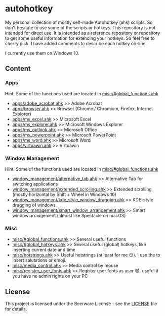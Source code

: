 # autohotkey
My personal collection of mostly self-made Autohotkey (ahk) scripts. So don't hesitate to use some of the scripts or hotkeys. This repository is not intended for direct use. It is intended as a reference repository or repository to get some useful information for extending your hotkeys. So feel free to cherry pick. I have added comments to describe each hotkey on-line.

I currently use them on Windows 10.

## Content
### Apps
Hint: Some of the functions used are located in [misc/#global_functions.ahk](misc/%23global_functions.ahk)
- [apps/adobe_acrobat.ahk](apps/adobe_acrobat.ahk) >> Adobe Acrobat
- [apps/browser.ahk](apps/browser.ahk) >> Browser (Chrome / Chromium, Firefox, Internet Explorer)
- [apps/ms_excel.ahk](apps/ms_excel.ahk) >> Microsoft Excel
- [apps/ms_explorer.ahk](apps/ms_explorer.ahk) >> Microsoft Windows Explorer
- [apps/ms_outlook.ahk](apps/ms_outlook.ahk) >> Microsoft Office
- [apps/ms_powerpoint.ahk](apps/ms_powerpoint.ahk) >> Microsoft PowerPoint
- [apps/ms_word.ahk](apps/ms_word.ahk) >> Microsoft Word
- [apps/virtuawin.ahk](apps/virtuawin.ahk) >> Virtuawin

### Window Management
Hint: Some of the functions used are located in [misc/#global_functions.ahk](misc/%23global_functions.ahk)
- [window_management/alternative_tab.ahk](window_management/alternative_tab.ahk) >> Alternative Tab for switching applications
- [window_management/extended_scrolling.ahk](window_management/extended_scrolling.ahk) >> Extended scrolling (mostly horizontal by Shift + Wheel in Windows 10)
- [window_management/kde_style_window_dragging.ahk](window_management/kde_style_window_dragging.ahk) >> KDE-style dragging of windows
- [window_management/smart_window_arrangement.ahk](window_management/smart_window_arrangement.ahk) >> Smart window arrangement (almost like Spectacle on macOS)

### Misc
- [misc/#global_functions.ahk](misc/%23global_functions.ahk) >> Several useful functions
- [misc/#global_hotkeys.ahk](misc/%23global_hotkeys.ahk) >> Several useful (global) hotkeys, like inserting current date and time
- [misc/hotstrings.ahk](misc/hotstrings.ahk) >> Useful hotstrings (at least for me 😏). I use the to insert salutations or emoji.
- [misc/media_control.ahk](misc/media_control.ahk) >> Media control by mouse
- [misc/register_user_fonts.ahk](misc/register_user_fonts.ahk) >> Register user fonts as user 😈, useful if you have no admin rights on your PC

## License
This project is licensed under the Beerware License - see the [LICENSE](LICENSE) file for details.
